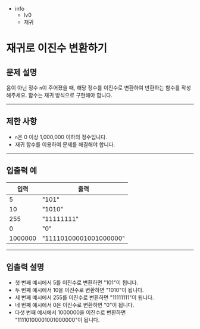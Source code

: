 - info
    - lv0
    - 재귀

# 재귀로 이진수 변환하기
## 문제 설명
음이 아닌 정수 `n`이 주어졌을 때, 해당 정수를 이진수로 변환하여 반환하는 함수를 작성해주세요. 함수는 재귀 방식으로 구현해야 합니다.

---

## 제한 사항

- `n`은 0 이상 1,000,000 이하의 정수입니다.
- 재귀 함수를 이용하여 문제를 해결해야 합니다.

---

## 입출력 예

| 입력 | 출력     |
| ---- | -------- |
| 5    | "101"    |
| 10   | "1010"   |
| 255  | "11111111" |
| 0    | "0"      |
| 1000000 | "11110100001001000000" |

---

## 입출력 설명
- 첫 번째 예시에서 5를 이진수로 변환하면 "101"이 됩니다.
- 두 번째 예시에서 10을 이진수로 변환하면 "1010"이 됩니다.
- 세 번째 예시에서 255를 이진수로 변환하면 "11111111"이 됩니다.
- 네 번째 예시에서 0은 이진수로 변환하면 "0"이 됩니다.
- 다섯 번째 예시에서 1000000을 이진수로 변환하면 "11110100001001000000"이 됩니다.